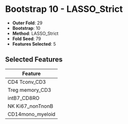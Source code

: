 # Bootstrap 10 - LASSO_Strict

- **Outer Fold**: 29
- **Bootstrap**: 10
- **Method**: LASSO_Strict
- **Fold Seed**: 79
- **Features Selected**: 5

## Selected Features

| Feature |
|---------|
| CD4 Tconv_CD3 |
| Treg memory_CD3 |
| intB7_CD8RO |
| NK Ki67_nonTnonB |
| CD14mono_myeloid |
